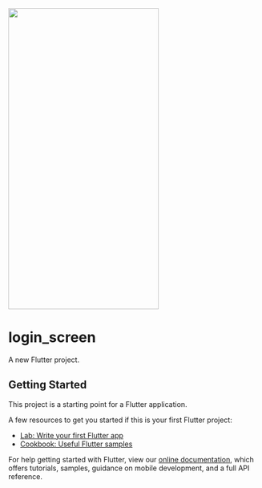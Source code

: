 <img src="https://user-images.githubusercontent.com/34615664/122945124-ed0ec000-d3aa-11eb-953b-1d8dfa294cae.png" width="300" height="600">

# login_screen

A new Flutter project.

## Getting Started

This project is a starting point for a Flutter application.

A few resources to get you started if this is your first Flutter project:

- [Lab: Write your first Flutter app](https://flutter.dev/docs/get-started/codelab)
- [Cookbook: Useful Flutter samples](https://flutter.dev/docs/cookbook)

For help getting started with Flutter, view our
[online documentation](https://flutter.dev/docs), which offers tutorials,
samples, guidance on mobile development, and a full API reference.
